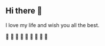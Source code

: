 ## Hi there 👋

I love my life and wish you all the best.

:evergreen_tree: :evergreen_tree: :evergreen_tree: :christmas_tree: :christmas_tree: :christmas_tree: :evergreen_tree: :evergreen_tree: :evergreen_tree:

<!--
**chaporgin/chaporgin** is a ✨ _special_ ✨ repository because its `README.md` (this file) appears on your GitHub profile.

Here are some ideas to get you started:

- 🔭 I’m currently working on ...
- 🌱 I’m currently learning ...
- 👯 I’m looking to collaborate on ...
- 🤔 I’m looking for help with ...
- 💬 Ask me about ...
- 📫 How to reach me: ...
- 😄 Pronouns: ...
- ⚡ Fun fact: ...
-->
